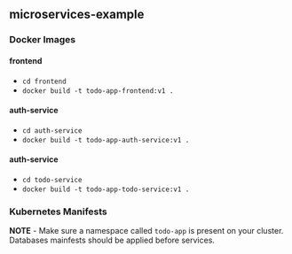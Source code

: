 ## microservices-example
### Docker Images
#### frontend
- `cd frontend`
- `docker build -t todo-app-frontend:v1 .`

#### auth-service
- `cd auth-service`
- `docker build -t todo-app-auth-service:v1 .`

#### auth-service
- `cd todo-service`
- `docker build -t todo-app-todo-service:v1 .`

### Kubernetes Manifests
**NOTE** - Make sure a namespace called `todo-app` is present on your cluster. Databases mainfests should be applied before services.
